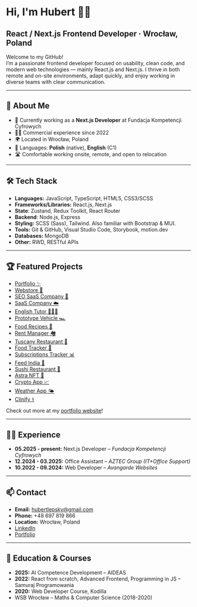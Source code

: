 # Hi, I'm Hubert 👋🏼

## **React / Next.js Frontend Developer · Wrocław, Poland**

Welcome to my GitHub!  
I’m a passionate frontend developer focused on usability, clean code, and modern web technologies — mainly React.js and Next.js. I thrive in both remote and on-site environments, adapt quickly, and enjoy working in diverse teams with clear communication.



---

## 🚀 About Me

- 🔭 Currently working as a **Next.js Developer** at Fundacja Kompetencji Cyfrowych  
- 🧑‍💻 Commercial experience since 2022  
- 🌍 Located in Wrocław, Poland
- 💬 Languages: **Polish** (native), **English** (C1)
- 🛣️ Comfortable working onsite, remote, and open to relocation

---

## 🛠️ Tech Stack

- **Languages:** JavaScript, TypeScript, HTML5, CSS3/SCSS
- **Frameworks/Libraries:** React.js, Next.js
- **State**: Zustand, Redux Toolkit, React Router
- **Backend**: Node.js, Express
- **Styling:** SCSS (Sass), Tailwind. Also familiar with Bootstrap & MUI.
- **Tools:** Git & GitHub, Visual Studio Code, Storybook, motion.dev
- **Databases:** MongoDB
- **Other:** RWD, RESTful APIs

---

## 🏆 Featured Projects

- [Portfolio ✨](https://hubertlepski.vercel.app/) 
- [Webstore 👗](https://musthave.vercel.app/)
- [SEO SaaS Company 🤖](https://seo-saas-company.vercel.app/)
- [SaaS Company ☁️](https://saas-company.vercel.app/)
- [English Tutor 👩🏽‍🏫](https://julia-grzesiek.vercel.app/)
- [Prototype Vehicle 🏎️](https://inspirer10.github.io/prototype-vehicle/)
- [Food Recipes 🥗](https://food-master-theta.vercel.app/)
- [Rent Manager 🏘️](https://rent-manager-hl.vercel.app/)   
- [Tuscany Restaurant 🍴](https://inspirer10.github.io/tuscany/)  
- [Food Tracker 🥑](https://inspirer10.github.io/expiration-reminder/)  
- [Subscriptions Tracker 📊](https://inspirer10.github.io/subscriptions-tracker/)
- [Feed India 🥘](https://inspirer10.github.io/feed-india)
- [Sushi Restaurant 🍣](https://inspirer10.github.io/sushi-page/)  
- [Astra NFT 💸](https://astra-nft-sigma.vercel.app/)  
- [Crypto App 📈](https://astra-crypto.vercel.app/)  
- [Weather App 🌤️](https://inspirer10.github.io/weather-app/)  
- [Clinify ⚕️](https://clinify-inspirer10.vercel.app/)
  
Check out more at my [portfolio website](https://hubertlepski.vercel.app/)!


---

## 👨‍💻 Experience

- **05.2025 - present:** Next.js Developer – *Fundacja Kompetencji Cyfrowych*
- **12.2024 - 03.2025:** Office Assistant – *AZTEC Group (IT+Office Support)*
- **10.2022 - 09.2024:** Web Developer – *Avangarde Websites*

---

## 📫 Contact

- **Email:** hubertlepsky@gmail.com
- **Phone:** +48 697 819 866
- **Location:** Wrocław, Poland
- [LinkedIn](https://linkedin.com/in/hubertlepski)  
- [Portfolio](https://hubertlepski.vercel.app/)

---

## 📖 Education & Courses

- **2025:** AI Competence Development – AIDEAS
- **2022:** React from scratch, Advanced Frontend, Programming in JS – Samuraj Programowania
- **2020:** Web Developer Course, Kodilla
- WSB Wrocław – Maths & Computer Science (2018-2020)

<!--
**inspirer10/inspirer10** is a ✨ _special_ ✨ repository because its `README.md` (this file) appears on your GitHub profile.

Here are some ideas to get you started:
- 🔭 I’m currently working on ...
- 🌱 I’m currently learning ...
- 💬 Ask me about ...
-->


